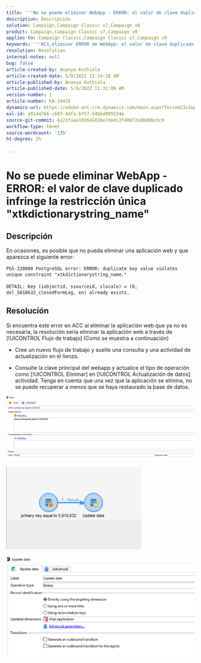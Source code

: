 ```yaml
---
title: '''No se puede eliminar WebApp - ERROR: el valor de clave duplicado infringe la restricción única "xtkdictionarystring_name"'
description: Descripción
solution: Campaign,Campaign Classic v7,Campaign v8
product: Campaign,Campaign Classic v7,Campaign v8
applies-to: Campaign Classic,Campaign Classic v7,Campaign v8
keywords: '''KCS,eliminar ERROR de WebApp: el valor de clave duplicado infringe la restricción única "xtkdictionarystring_name"'
resolution: Resolution
internal-notes: null
bug: false
article-created-by: Ananya Kuthiala
article-created-date: 5/9/2022 11:24:10 AM
article-published-by: Ananya Kuthiala
article-published-date: 5/9/2022 11:31:09 AM
version-number: 1
article-number: KA-19425
dynamics-url: https://adobe-ent.crm.dynamics.com/main.aspx?forceUCI=1&pagetype=entityrecord&etn=knowledgearticle&id=4a2bc686-8acf-ec11-a7b5-0022480a8e40
exl-id: a9144766-c683-4dfa-bf57-54bbd895534e
source-git-commit: 6a23faae10364181be7dedc2f408f2ad8d8be3c9
workflow-type: tm+mt
source-wordcount: '135'
ht-degree: 2%

---
```


# No se puede eliminar WebApp - ERROR: el valor de clave duplicado infringe la restricción única &quot;xtkdictionarystring_name&quot;

## Descripción


En ocasiones, es posible que no pueda eliminar una aplicación web y que aparezca el siguiente error:

```
PGS-220000 PostgreSQL error: ERROR: duplicate key value violates unique constraint "xtkdictionarystring_name."

DETAIL: Key (iobjectid, ssourceid, slocale) = (0, del_5818632_closedFormLog, en) already exists.
```

## Resolución


Si encuentra este error en ACC al eliminar la aplicación web que ya no es necesaria, la resolución sería eliminar la aplicación web a través de [!UICONTROL Flujo de trabajo] (Como se muestra a continuación)

- Cree un nuevo flujo de trabajo y suelte una consulta y una actividad de actualización en el lienzo.

- Consulte la clave principal del webapp y actualice el tipo de operación como [!UICONTROL Eliminar] en [!UICONTROL Actualización de datos] actividad. Tenga en cuenta que una vez que la aplicación se elimina, no se puede recuperar a menos que se haya restaurado la base de datos.

![](assets/5cd987f7-8acf-ec11-a7b5-0022480a8e40.png)

![](assets/bf56c710-8bcf-ec11-a7b5-0022480a8e40.png)



![](assets/da9b0818-8bcf-ec11-a7b5-0022480a8e40.png)
